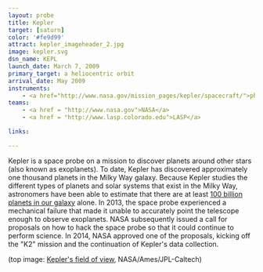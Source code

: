 ```yaml
---
layout: probe
title: Kepler
target: [saturn]
color: '#fe9d99'
attract: kepler_imageheader_2.jpg
image: kepler.svg
dsn_name: KEPL
launch_date: March 7, 2009
primary_target: a heliocentric orbit
arrival_date: May 2009
instruments:
    - <a href="http://www.nasa.gov/mission_pages/kepler/spacecraft/">photometer</a>
teams:
    - <a href = "http://www.nasa.gov">NASA</a>
    - <a href = "http://www.lasp.colorado.edu">LASP</a>

links:

---
```

Kepler is a space probe on a mission to discover planets around other stars (also known as exoplanets). To date, Kepler has discovered approximately one thousand planets in the Milky Way galaxy. Because Kepler studies the different types of planets and solar systems that exist in the Milky Way, astronomers have been able to estimate that there are at least <a href="http://www.nasa.gov/mission_pages/kepler/news/kepler20130103.html">100 billion planets in our galaxy</a> alone. In 2013, the space probe experienced a mechanical failure that made it unable to accurately point the telescope enough to observe exoplanets. NASA subsequently issued a call for proposals on how to hack the space probe so that it could continue to perform science. In 2014, NASA approved one of the proposals, kicking off the "K2" mission and the continuation of Kepler's data collection.

<div class="caption">(top image: <a href="http://kepler.nasa.gov/multimedia/photos/imagesbykepler/?ImageID=19">Kepler's field of view</a>, NASA/Ames/JPL-Caltech)</div>